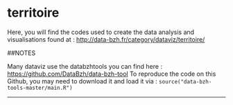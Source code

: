 # territoire

Here, you will find the codes used to create the data analysis and visualisations found at : 
http://data-bzh.fr/category/dataviz/territoire/

##NOTES 

Many dataviz use the databzhtools you can find here : https://github.com/DataBzh/data-bzh-tool
To reproduce the code on this Github, you may need to download it and load it via : `source("data-bzh-tools-master/main.R")` 
*** 
